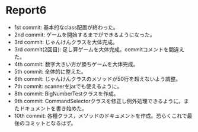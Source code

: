 # Report6
- 1st commit: 基本的なclass配置が終わった。
- 2nd commit: ゲームを開始するまでができるようになった。
- 3rd commit: じゃんけんクラスを大体完成。
- 3rd commit(2回目): 足し算ゲームを大体完成。commitコメントを間違えた。
- 4th commit: 数字大きい方が勝ちゲームを大体完成。
- 5th commit: 全体的に整えた。
- 6th commit: じゃんけんクラスのメソッドが50行を超えないよう調整。
- 7th commit: scannerをjarでも使えるように。
- 8th commit: BigNumberTestクラスを作成。
- 9th commit: CommandSelectorクラスを修正し例外処理できるように。またドキュメントを書き始めた。
- 10th commit: 各種クラス，メソッドのドキュメントを作成。恐らくこれで最後のコミットとなるはず。
